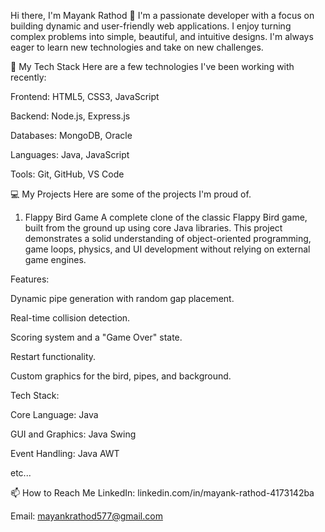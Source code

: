 Hi there, I'm Mayank Rathod 👋
I'm a passionate developer with a focus on building dynamic and user-friendly web applications. I enjoy turning complex problems into simple, beautiful, and intuitive designs. I'm always eager to learn new technologies and take on new challenges.

🚀 My Tech Stack
Here are a few technologies I've been working with recently:

Frontend: HTML5, CSS3, JavaScript

Backend: Node.js, Express.js

Databases: MongoDB, Oracle

Languages: Java, JavaScript

Tools: Git, GitHub, VS Code

💻 My Projects
Here are some of the projects I'm proud of.

1. Flappy Bird Game
A complete clone of the classic Flappy Bird game, built from the ground up using core Java libraries. This project demonstrates a solid understanding of object-oriented programming, game loops, physics, and UI development without relying on external game engines.

Features:

Dynamic pipe generation with random gap placement.

Real-time collision detection.

Scoring system and a "Game Over" state.

Restart functionality.

Custom graphics for the bird, pipes, and background.

Tech Stack:

Core Language: Java

GUI and Graphics: Java Swing

Event Handling: Java AWT

etc...

📫 How to Reach Me
LinkedIn: linkedin.com/in/mayank-rathod-4173142ba

Email: mayankrathod577@gmail.com
